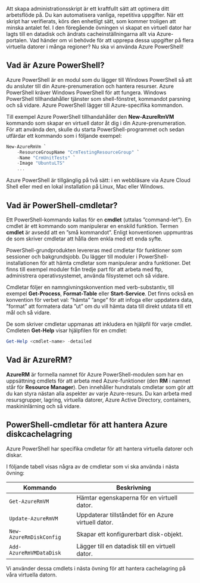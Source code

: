 Att skapa administrationsskript är ett kraftfullt sätt att optimera ditt arbetsflöde på. Du kan automatisera vanliga, repetitiva uppgifter. När ett skript har verifierats, körs den enhetligt sätt, som kommer troligen att minska antalet fel. I den föregående övningen vi skapat en virtuell dator har lagts till en datadisk och ändrats cacheinställningarna allt via Azure-portalen. Vad händer om vi behövde för att upprepa dessa uppgifter på flera virtuella datorer i många regioner? Nu ska vi använda Azure PowerShell!

## <a name="what-is-azure-powershell"></a>Vad är Azure PowerShell?

Azure PowerShell är en modul som du lägger till Windows PowerShell så att du ansluter till din Azure-prenumeration och hantera resurser. Azure PowerShell kräver Windows PowerShell för att fungera. Windows PowerShell tillhandahåller tjänster som shell-fönstret, kommandot parsning och så vidare. Azure PowerShell lägger till Azure-specifika kommandon.

Till exempel Azure PowerShell tillhandahåller den **New-AzureRmVM** kommando som skapar en virtuell dator åt dig i din Azure-prenumeration. För att använda den, skulle du starta PowerShell-programmet och sedan utfärdar ett kommando som i följande exempel:

```powershell
New-AzureRmVm `
    -ResourceGroupName "CrmTestingResourceGroup" `
    -Name "CrmUnitTests" `
    -Image "UbuntuLTS"
    ...
```

Azure PowerShell är tillgänglig på två sätt: i en webbläsare via Azure Cloud Shell eller med en lokal installation på Linux, Mac eller Windows.

## <a name="what-are-powershell-cmdlets"></a>Vad är PowerShell-cmdletar?

Ett PowerShell-kommando kallas för en **cmdlet** (uttalas ”command-let”). En cmdlet är ett kommando som manipulerar en enskild funktion. Termen **cmdlet** är avsedd att en ”små kommandot”. Enligt konventionen uppmuntras de som skriver cmdletar att hålla dem enkla med ett enda syfte.

PowerShell-grundprodukten levereras med cmdletar för funktioner som sessioner och bakgrundsjobb. Du lägger till moduler i PowerShell-installationen för att hämta cmdletar som manipulerar andra funktioner. Det finns till exempel moduler från tredje part för att arbeta med ftp, administrera operativsystemet, använda filsystemet och så vidare.

Cmdletar följer en namngivningskonvention med verb-substantiv, till exempel **Get-Process**, **Format-Table** eller **Start-Service**. Det finns också en konvention för verbet val: ”hämta” ”ange” för att infoga eller uppdatera data, ”format” att formatera data ”ut” om du vill hämta data till direkt utdata till ett mål och så vidare.

De som skriver cmdletar uppmanas att inkludera en hjälpfil för varje cmdlet. Cmdleten **Get-Help** visar hjälpfilen för en cmdlet:

```powershell
Get-Help <cmdlet-name> -detailed
```

## <a name="what-is-azurerm"></a>Vad är AzureRM?

**AzureRM** är formella namnet för Azure PowerShell-modulen som har en uppsättning cmdlets för att arbeta med Azure-funktioner (den **RM** i namnet står för **Resource Manager**). Den innehåller hundratals cmdletar som gör att du kan styra nästan alla aspekter av varje Azure-resurs. Du kan arbeta med resursgrupper, lagring, virtuella datorer, Azure Active Directory, containers, maskininlärning och så vidare.

## <a name="powershell-cmdlets-for-managing-azure-disk-caching"></a>PowerShell-cmdletar för att hantera Azure diskcachelagring

Azure PowerShell har specifika cmdletar för att hantera virtuella datorer och diskar.

I följande tabell visas några av de cmdletar som vi ska använda i nästa övning:

|Kommando  |Beskrivning  |
|---------|---------|
|`Get-AzureRmVM`     |  Hämtar egenskaperna för en virtuell dator.       |
|`Update-AzureRmVM`     |  Uppdaterar tillståndet för en Azure virtuell dator.       |
|`New-AzureRmDiskConfig`     |  Skapar ett konfigurerbart disk-objekt.       |
|`Add-AzureRmVMDataDisk`     |  Lägger till en datadisk till en virtuell dator.   |

Vi använder dessa cmdlets i nästa övning för att hantera cachelagring på våra virtuella datorn.
